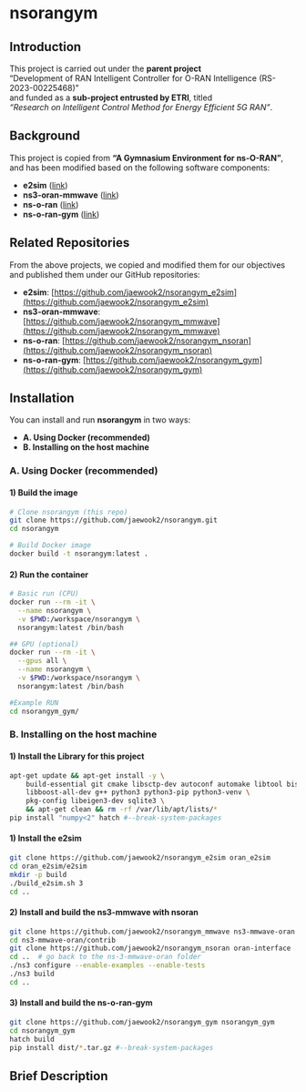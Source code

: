 # nsorangym

## Introduction
This project is carried out under the **parent project**  
“Development of RAN Intelligent Controller for O-RAN Intelligence (RS-2023-00225468)”  
and funded as a **sub-project entrusted by ETRI**, titled  
*“Research on Intelligent Control Method for Energy Efficient 5G RAN”*.

## Background
This project is copied from **“A Gymnasium Environment for ns-O-RAN”**,  
and has been modified based on the following software components:

- **e2sim** ([link](https://github.com/wineslab/ns-o-ran-e2-sim))  
- **ns3-oran-mmwave** ([link](https://github.com/wineslab/ns-o-ran-ns3-mmwave))  
- **ns-o-ran** ([link](https://github.com/o-ran-sc/sim-ns3-o-ran-e2))  
- **ns-o-ran-gym** ([link](https://github.com/wineslab/ns-o-ran-gym))  

## Related Repositories
From the above projects, we copied and modified them for our objectives and published them under our GitHub repositories:

- **e2sim**: [https://github.com/jaewook2/nsorangym_e2sim](https://github.com/jaewook2/nsorangym_e2sim)  
- **ns3-oran-mmwave**: [https://github.com/jaewook2/nsorangym_mmwave](https://github.com/jaewook2/nsorangym_mmwave)  
- **ns-o-ran**: [https://github.com/jaewook2/nsorangym_nsoran](https://github.com/jaewook2/nsorangym_nsoran)  
- **ns-o-ran-gym**: [https://github.com/jaewook2/nsorangym_gym](https://github.com/jaewook2/nsorangym_gym)  


## Installation

You can install and run **nsorangym** in two ways:

- **A. Using Docker (recommended)**
- **B. Installing on the host machine**
### A. Using Docker (recommended)

#### 1) Build the image
```bash
# Clone nsorangym (this repo)
git clone https://github.com/jaewook2/nsorangym.git
cd nsorangym

# Build Docker image
docker build -t nsorangym:latest .
```
#### 2) Run the container
```bash
# Basic run (CPU)
docker run --rm -it \
  --name nsorangym \
  -v $PWD:/workspace/nsorangym \
  nsorangym:latest /bin/bash

## GPU (optional)
docker run --rm -it \
  --gpus all \
  --name nsorangym \
  -v $PWD:/workspace/nsorangym \
  nsorangym:latest /bin/bash

#Example RUN
cd nsorangym_gym/
```
### B. Installing on the host machine
#### 1) Install the Library for this project
```bash
apt-get update && apt-get install -y \
    build-essential git cmake libsctp-dev autoconf automake libtool bison flex \
    libboost-all-dev g++ python3 python3-pip python3-venv \
    pkg-config libeigen3-dev sqlite3 \
    && apt-get clean && rm -rf /var/lib/apt/lists/*
pip install "numpy<2" hatch #--break-system-packages
```
#### 1) Install the e2sim
```bash
git clone https://github.com/jaewook2/nsorangym_e2sim oran_e2sim
cd oran_e2sim/e2sim
mkdir -p build
./build_e2sim.sh 3
cd ..
```
#### 2) Install and build the ns3-mmwave with nsoran
```bash
git clone https://github.com/jaewook2/nsorangym_mmwave ns3-mmwave-oran
cd ns3-mmwave-oran/contrib
git clone https://github.com/jaewook2/nsorangym_nsoran oran-interface
cd ..  # go back to the ns-3-mmwave-oran folder
./ns3 configure --enable-examples --enable-tests
./ns3 build
cd ..
```
#### 3) Install and build the ns-o-ran-gym
```bash
git clone https://github.com/jaewook2/nsorangym_gym nsorangym_gym
cd nsorangym_gym
hatch build
pip install dist/*.tar.gz #--break-system-packages
```

## Brief Description



